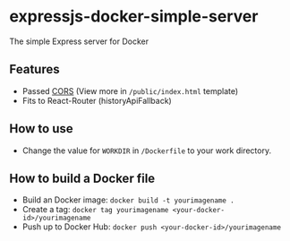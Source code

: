 # expressjs-docker-simple-server
The simple Express server for Docker

## Features
* Passed [CORS](https://developer.mozilla.org/en-US/docs/Web/HTTP/CORS) (View more in `/public/index.html` template)
* Fits to React-Router (historyApiFallback)

## How to use
* Change the value for `WORKDIR` in `/Dockerfile` to your work directory.

## How to build a Docker file
* Build an Docker image: `docker build -t yourimagename .`
* Create a tag: `docker tag yourimagename <your-docker-id>/yourimagename`
* Push up to Docker Hub: `docker push <your-docker-id>/yourimagename`
